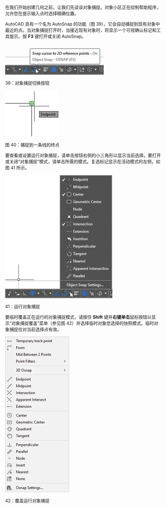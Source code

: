 在我们开始创建几何之前，让我们先谈谈对象捕捉。对象小区正在绘制帮助程序，允许您在提示输入点时选择精确位置。

AutoCAD 具有一个名为 AutoSnap 的功能（图 39），它会自动捕捉到现有对象中最近的点。当对象捕捉打开时，当接近现有对象时，将显示一个可视确认标记和工具提示。按 **F3** 键打开或关闭 AutoSnap。

![](img/00051.jpeg)

 39：对象捕捉切换按钮

![](img/00052.jpeg)

图 40：捕捉到一条线的终点

要查看或设置运行对象捕捉，请单击按钮右侧的小三角形以显示当前选择。要打开或关闭“对象捕捉”模式，请单击所需的模式。复选标记显示在活动模式的左侧，如图 41 所示。

![](img/00053.jpeg)

 41：运行对象捕捉

要临时覆盖正在运行的对象捕捉模式，请按住 **Shift** 键并**右键单击**鼠标按钮以显示“对象捕捉覆盖”菜单（参见图 42）并选择临时对象您选择的快照模式。临时对象捕捉仅对当前选择点有效。

![](img/00054.jpeg)

 42：覆盖运行对象捕捉